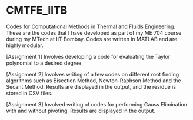 # CMTFE_IITB
Codes for Computational  Methods in Thermal and Fluids Engineering. These are the codes that I have developed as part of my ME 704 course during my MTech at IIT Bombay. Codes are written in MATLAB and are highly modular.

[Assignment 1] Involves developing a code for evaluating the Taylor polynomial to a desired degree

[Assignment 2] Involves writing of a few codes on different root finding algorithms such as Bisection Method, Newton-Raphson Method and the Secant Method. Results are displayed in the output, and the residue is stored in CSV files.

[Assignment 3] Involved writing of codes for performing Gauss Elimination with and without pivoting. Results are displayed in the output.
